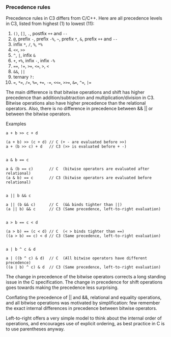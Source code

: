 ### Precedence rules

Precedence rules in C3 differs from C/C++. Here are all precedence levels in C3, listed from highest (1) to lowest (11):

1. `()`, `[]`, `.`, postfix `++` and `--`
2. `@`, prefix `-`, prefix `-%`, `~`, prefix `*`, `&`, prefix `++` and `--`
3. infix `*`, `/`, `%`, `*%`
4. `<<`, `>>`
5. `^`, `|`, infix `&`
6. `+`, `+%`, infix `-`, infix `-%`
7. `==`, `!=`, `>=`, `<=`, `>`, `<`
8. `&&`, `||`
9. ternary `?:`
10. `=`, `*=`, `/=`, `%=`, `+=`, `-=`, `<<=`, `>>=`, `&=`, `^=`, `|=`


The main difference is that bitwise operations and shift has higher precedence than addition/subtraction and multiplication/division in C3. Bitwise operations also have higher precedence than the relational operators. Also, there is no difference in precedence between && || or between the bitwise operators.

Examples

```
a + b >> c + d

(a + b) >> (c + d) // C (+ - are evaluated before >>)
a + (b >> c) + d   // C3 (>> is evaluated before + -)


a & b == c

a & (b == c)       // C  (bitwise operators are evaluated after relational)
(a & b) == c       // C3 (bitwise operators are evaluated before relational)


a || b && c

a || (b && c)      // C  (&& binds tighter than ||)
(a || b) && c      // C3 (Same precedence, left-to-right evaluation)


a > b == c < d

(a > b) == (c < d) // C  (< > binds tighter than ==)
((a > b) == c) < d // C3 (Same precedence, left-to-right evaluation)


a | b ^ c & d

a | ((b ^ c) & d)  // C  (All bitwise operators have different precedence)
((a | b) ^ c) & d  // C3 (Same precedence, left-to-right evaluation)
```

The change in precedence of the bitwise operators corrects a long standing issue in the C specification. The change in precedence for shift operations goes towards making the precedence less surprising.

Conflating the precedence of || and &&, relational and equality operations, and all bitwise operations was motivated by simplification: few remember the exact internal differences in precedence between bitwise operators.

Left-to-right offers a very simple model to think about the internal order of operations, and encourages use of explicit ordering, as best practice in C is to use parentheses anyway.